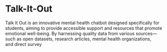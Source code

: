 # Talk-It-Out
Talk It Out is an innovative mental health chatbot designed specifically for students, aiming to provide accessible support and resources that promote emotional well-being. By harnessing quality data from various sources—such as open datasets, research articles, mental health organizations, and direct survey

